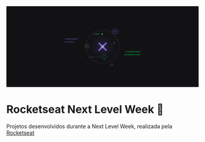
<img src="./.github/next-level-week.jpg">

# Rocketseat Next Level Week :rocket:
Projetos desenvolvidos durante a Next Level Week, realizada pela [Rocketseat](https://github.com/rocketseat)
